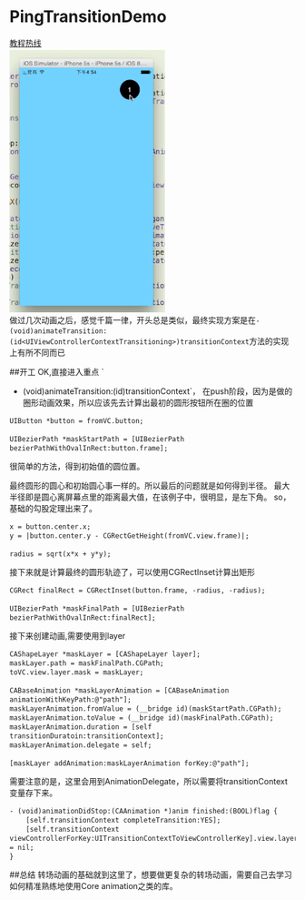 # PingTransitionDemo

[教程热线](http://www.kittenyang.com/pingtransition/)	
![](./pic.gif)	
做过几次动画之后，感觉千篇一律，开头总是类似，最终实现方案是在`- (void)animateTransition:(id<UIViewControllerContextTransitioning>)transitionContext`方法的实现上有所不同而已

##开工
OK,直接进入重点
`
- (void)animateTransition:(id<UIViewControllerContextTransitioning>)transitionContext`，
在push阶段，因为是做的圈形动画效果，所以应该先去计算出最初的圆形按钮所在圈的位置	

```	
UIButton *button = fromVC.button;

UIBezierPath *maskStartPath = [UIBezierPath bezierPathWithOvalInRect:button.frame];

```
很简单的方法，得到初始值的圆位置。

最终圆形的圆心和初始圆心事一样的。所以最后的问题就是如何得到半径。
最大半径即是圆心离屏幕点里的距离最大值，在该例子中，很明显，是左下角。
so，基础的勾股定理出来了。

```
x = button.center.x;
y = |button.center.y - CGRectGetHeight(fromVC.view.frame)|;

radius = sqrt(x*x + y*y);
```

接下来就是计算最终的圆形轨迹了，可以使用CGRectInset计算出矩形

```
CGRect finalRect = CGRectInset(button.frame, -radius, -radius);

UIBezierPath *maskFinalPath = [UIBezierPath bezierPathWithOvalInRect:finalRect];
```
接下来创建动画,需要使用到layer

```
CAShapeLayer *maskLayer = [CAShapeLayer layer];
maskLayer.path = maskFinalPath.CGPath;
toVC.view.layer.mask = maskLayer;

CABaseAnimation *maskLayerAnimation = [CABaseAnimation animationWithKeyPath:@"path"];
maskLayerAnimation.fromValue = (__bridge id)(maskStartPath.CGPath);
maskLayerAnimation.toValue = (__bridge id)(maskFinalPath.CGPath);
maskLayerAnimation.duration = [self transitionDuratoin:transitionContext];
maskLayerAnimation.delegate = self;

[maskLayer addAnimation:maskLayerAnimation forKey:@"path"];

```

需要注意的是，这里会用到AnimationDelegate，所以需要将transitionContext变量存下来。

```
- (void)animationDidStop:(CAAnimation *)anim finished:(BOOL)flag {
	[self.transitionContext completeTransition:YES];
	[self.transitionContext viewControllerForKey:UITransitionContextToViewControllerKey].view.layer.mask = nil;
}
```

##总结
转场动画的基础就到这里了，想要做更复杂的转场动画，需要自己去学习如何精准熟练地使用Core animation之类的库。